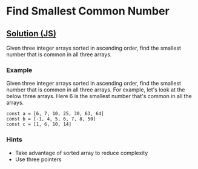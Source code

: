 # Find Smallest Common Number

## [Solution (JS)](./solution.js)

Given three integer arrays sorted in ascending order, find the smallest number that is common in all three arrays.

### Example

Given three integer arrays sorted in ascending order, find the smallest number that is common in all three arrays.
For example, let's look at the below three arrays. Here 6 is the smallest number that's common in all the arrays.

```
const a = [6, 7, 10, 25, 30, 63, 64]
const b = [-1, 4, 5, 6, 7, 8, 50]
const c = [1, 6, 10, 14]
```

### Hints

* Take advantage of sorted array to reduce complexity
* Use three pointers
